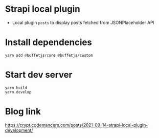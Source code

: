 # Strapi local plugin

- Local plugin `posts` to display posts fetched from JSONPlaceholder API

# Install dependencies

```
yarn add @buffetjs/core @buffetjs/custom
```

# Start dev server

```
yarn build
yarn develop
```

# Blog link

https://crypt.codemancers.com/posts/2021-09-14-strapi-local-plugin-development/
